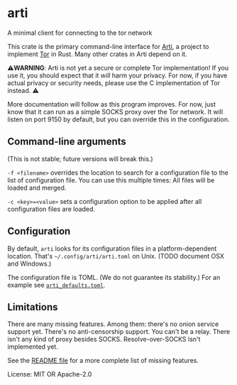 # arti

A minimal client for connecting to the tor network

This crate is the primary command-line interface for
[Arti](https://gitlab.torproject.org/tpo/core/arti/), a project to
implement [Tor](https://www.torproject.org/) in Rust.
Many other crates in Arti depend on it.

⚠️**WARNING**: Arti is not yet a secure or complete Tor implementation!
If you use it, you should expect that it _will_ harm your privacy.
For now, if you have actual privacy or security needs, please use
the C implementation of Tor instead. ⚠️

More documentation will follow as this program improves.  For now,
just know that it can run as a simple SOCKS proxy over the Tor network.
It will listen on port 9150 by default, but you can override this in
the configuration.

## Command-line arguments

(This is not stable; future versions will break this.)

`-f <filename>` overrides the location to search for a
configuration file to the list of configuration file.  You can use
this multiple times: All files will be loaded and merged.

`-c <key>=<value>` sets a configuration option to be applied after all
configuration files are loaded.

## Configuration

By default, `arti` looks for its configuration files in a
platform-dependent location.  That's `~/.config/arti/arti.toml` on
Unix. (TODO document OSX and Windows.)

The configuration file is TOML.  (We do not guarantee its stability.)
For an example see [`arti_defaults.toml`](./arti_defaults.toml).

## Limitations

There are many missing features.  Among them: there's no onion
service support yet. There's no anti-censorship support.  You
can't be a relay.  There isn't any kind of proxy besides SOCKS.
Resolve-over-SOCKS isn't implemented yet.

See the [README
file](https://gitlab.torproject.org/tpo/core/arti/-/blob/main/README.md)
for a more complete list of missing features.

License: MIT OR Apache-2.0
